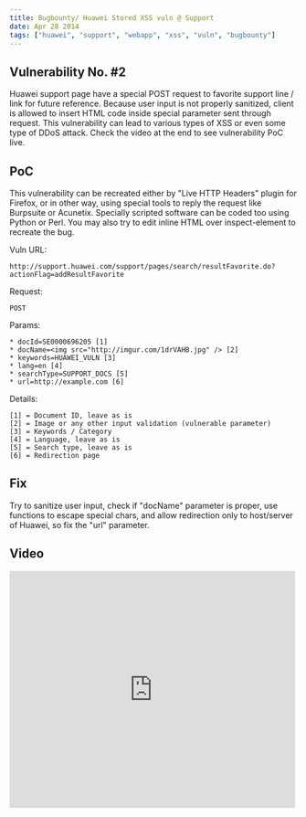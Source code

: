 ```yaml
---
title: Bugbounty/ Huawei Stored XSS vuln @ Support 
date: Apr 28 2014
tags: ["huawei", "support", "webapp", "xss", "vuln", "bugbounty"]
---
```


## Vulnerability No. #2
Huawei support page have a special POST request to favorite support line / link for future reference. Because user input is not properly sanitized, client is allowed to insert HTML code inside special parameter sent through request. This vulnerability can lead to various types of XSS or even some type of DDoS attack. Check the video at the end to see vulnerability PoC live.

## PoC
This vulnerability can be recreated either by "Live HTTP Headers" plugin for Firefox, or in other way, using special tools to reply the request like Burpsuite or Acunetix. Specially scripted software can be coded too using Python or Perl. You may also try to edit inline HTML over inspect-element to recreate the bug. 

Vuln URL:

	http://support.huawei.com/support/pages/search/resultFavorite.do?actionFlag=addResultFavorite

Request:

	POST

Params:

	* docId=SE0000696205 [1]  
	* docName=<img src="http://imgur.com/1drVAHB.jpg" /> [2]  
	* keywords=HUAWEI_VULN [3]  
	* lang=en [4]  
	* searchType=SUPPORT_DOCS [5]  
	* url=http://example.com [6]  

Details:

	[1] = Document ID, leave as is  
	[2] = Image or any other input validation (vulnerable parameter)  
	[3] = Keywords / Category  
	[4] = Language, leave as is  
	[5] = Search type, leave as is  
	[6] = Redirection page  

## Fix
Try to sanitize user input, check if "docName" parameter is proper, use functions to escape special chars, and allow redirection only to host/server of Huawei, so fix the "url" parameter. 

## Video
<iframe src="https://player.vimeo.com/video/93203325" width="500" height="415" frameborder="0" webkitallowfullscreen mozallowfullscreen allowfullscreen></iframe>